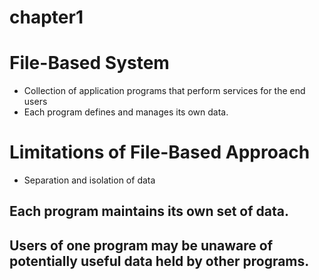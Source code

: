 # chapter1
# File-Based System
* Collection of application programs that perform services for the end users
* Each program defines and manages its own data.

# Limitations of File-Based Approach
* Separation and isolation of data
## Each program maintains its own set of data.
## Users of one program may be unaware of potentially useful data held by other programs.